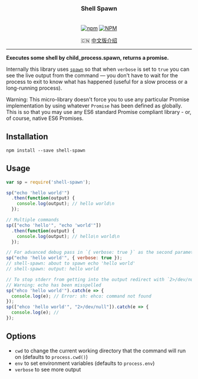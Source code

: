 <h3 align="center" style="margin: 30px 0 35px;">Shell Spawn</h3>

<p align="center">
  <a href="https://www.npmjs.com/package/shell-spawn"><img alt="npm" src="https://img.shields.io/npm/v/shell-spawn"></a>
  <a href="https://raw.githubusercontent.com/AngusYang9/shell-spawn/master/LICENSE"><img alt="NPM" src="https://img.shields.io/npm/l/shell-spawn"></a>
</p>

<p align="center">
  🇨🇳 <a href="./README.zh-CN.md">中文版介绍</a>
</p>

---

**Executes some shell by child_process.spawn, returns a promise.**

Internally this library uses [`spawn`](https://nodejs.org/api/child_process.html#child_process_child_process_spawn_command_args_options) so that when `verbose` is set to `true` you can see the live output from the command — you don't have to wait for the process to exit to know what has happened (useful for a slow process or a long-running process).

Warning: This micro-library doesn't force you to use any particular Promise implementation by using whatever `Promise` has been defined as globally. This is so that you may use any ES6 standard Promise compliant library - or, of course, native ES6 Promises.

## Installation

```
npm install --save shell-spawn
```

## Usage

```js
var sp = require('shell-spawn');

sp("echo 'hello world'")
  .then(function(output) {
    console.log(output); // hello world\n
  });

// Multiple commands
sp(["echo 'hello'", "echo 'world'"])
  .then(function(output) {
    console.log(output); // hello\n world\n
  });

// For advanced debug pass in `{ verbose: true }` as the second parameter
sp("echo 'hello world'", { verbose: true });
// shell-spawn: about to spawn echo 'hello world'
// shell-spawn: output: hello world

// To stop stderr from getting into the output redirect with `2>/dev/null`
// Warning: echo has been misspelled
sp("ehco 'hello world'").catch(e => {
  console.log(e); // Error: sh: ehco: command not found
});
sp(["ehco 'hello world'", "2>/dev/null"]).catch(e => {
  console.log(e); // 
});
```

## Options

- `cwd` to change the current working directory that the command will run on (defaults to `process.cwd()`)
- `env` to set environment variables (defaults to `process.env`)
- `verbose` to see more output

